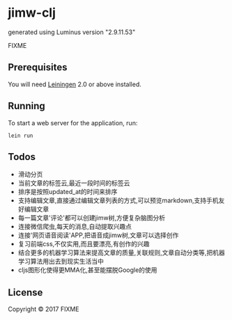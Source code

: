 # jimw-clj

generated using Luminus version "2.9.11.53"

FIXME

## Prerequisites

You will need [Leiningen][1] 2.0 or above installed.

[1]: https://github.com/technomancy/leiningen

## Running

To start a web server for the application, run:

    lein run

## Todos
* 滑动分页
* 当前文章的标签云,最近一段时间的标签云
* 排序是按照updated_at的时间来排序
* 支持编辑文章,直接通过编辑文章列表的方式,可以预览markdown,支持手机友好编辑文章
* 每一篇文章'评论'都可以创建jimw树,方便复杂脑图分析
* 连接微信爬虫,每天的消息,自动提取兴趣点
* 连接'网页语音阅读'APP,把语音成jimw树,文章可以选择创作
* 复习前端css,不仅实用,而且要漂亮,有创作的兴趣
* 结合更多的机器学习算法来提高文章的质量,关联规则,文章自动分类等,把机器学习算法用出去到现实生活当中
* cljs图形化使得更MMA化,甚至能摆脱Google的使用

## License

Copyright © 2017 FIXME
